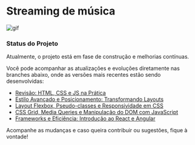 # Streaming de música


![gif](https://github.com/user-attachments/assets/e9577b2f-d79a-4939-ace0-d52b43c2d211)


### Status do Projeto

Atualmente, o projeto está em fase de construção e melhorias contínuas.

Você pode acompanhar as atualizações e evoluções diretamente nas branches abaixo, onde as versões mais recentes estão sendo desenvolvidas:

- [Revisão: HTML, CSS e JS na Prática](https://github.com/JosianeCMagalhaes/streaming-de-musica/tree/revisao-html-css-js)
- [Estilo Avançado e Posicionamento: Transformando Layouts](https://github.com/JosianeCMagalhaes/streaming-de-musica/tree/estilo-avancado-layouts)
- [Layout Flexbox, Pseudo-classes e Responsividade em CSS](https://github.com/JosianeCMagalhaes/streaming-de-musica/tree/flexbox-responsividade-css)
- [CSS Grid, Media Queries e Manipulação do DOM com JavaScript](https://github.com/JosianeCMagalhaes/streaming-de-musica/tree/css-grid-dom-js)
- [Frameworks e Eficiência: Introdução ao React e Angular](https://github.com/JosianeCMagalhaes/streaming-de-musica/tree/frameworks-react-angular)

Acompanhe as mudanças e caso queira contribuir ou sugestões, fique à vontade!

